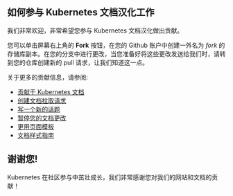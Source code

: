 ## 如何参与 Kubernetes 文档汉化工作

我们非常欢迎，非常希望您参与 Kubernetes 文档汉化做出贡献。

您可以单击屏幕右上角的 **Fork** 按钮，在您的 Github 账户中创建一外名为 *fork* 的存储库副本。在您的分支中进行更改，当您准备好将这些更改发送给我们时，请转到您的仓库创建新的 pull 请求，让我们知道这一点。

关于更多的贡献信息，请参阅:

* [贡献于 Kubernetes 文档](http://kubernetes.io/editdocs/)
* [创建文档拉取请求](http://kubernetes.io/docs/home/contribute/create-pull-request/)
* [写一个新的话题](http://kubernetes.io/docs/home/contribute/write-new-topic/)
* [暂停您的文档更改](http://kubernetes.io/docs/home/contribute/stage-documentation-changes/)
* [更用页面模板](http://kubernetes.io/docs/home/contribute/page-templates/)
* [文档样式指南](http://kubernetes.io/docs/home/contribute/style-guide/)

## 谢谢您!

Kubernetes 在社区参与中茁壮成长，我们非常感谢您对我们的网站和文档的贡献！
